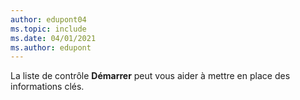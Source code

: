 ```yaml
---
author: edupont04
ms.topic: include
ms.date: 04/01/2021
ms.author: edupont
---
```

La liste de contrôle **Démarrer** peut vous aider à mettre en place des informations clés.  
